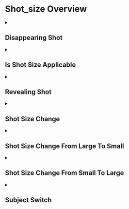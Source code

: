 # Shot_size Overview

<details>
<summary><h2>Disappearing Shot</h2></summary>


<h3>🔵 Label Name:</h3>
<code>disappearing_shot</code>


<h3>📖 Definition:</h3>
Does the main subject disappear from the shot?

<details>
<summary><h4> Question (Definition)</h4></summary>

</details>

<details>
<summary><h4> Alternative Question</h4></summary>

- Does the primary subject leave the frame?

- Is there a moment where the main subject vanishes?

- Does the subject exit from view?

- Is there a planned disappearance of the subject?

- Does the main subject fade from view?

- Is there a point where the subject leaves the shot?

- Does the primary focus disappear from frame?

- Is there a deliberate removal of the subject?

</details>

<details>
<summary><h4> Prompt (Definition)</h4></summary>

- A shot where the main subject disappears or exits from view.

</details>

<details>
<summary><h4> Alternative Prompt</h4></summary>

- A video showing subject disappearance.

- A shot featuring subject exit.

- A video with planned subject removal.

- A shot showing subject departure.

- A video where the subject leaves view.

- A shot with subject disappearance.

- A video featuring subject exit.

- A shot showing subject removal.

</details>

<h4>🟢 Positive:</h4>
<code>self.disappearing_shot is True</code>

<h4>🔴 Negative:</h4>
<code>self.disappearing_shot is False</code>

</details>

<details>
<summary><h2>Is Shot Size Applicable</h2></summary>


<h3>🔵 Label Name:</h3>
<code>is_shot_size_applicable</code>


<h3>📖 Definition:</h3>
Is shot size classification possible for this video?

<details>
<summary><h4> Question (Definition)</h4></summary>

</details>

<details>
<summary><h4> Alternative Question</h4></summary>

- Can the shot size be meaningfully categorized?

- Is it possible to determine the shot size classification?

- Can we assess the framing distance in this shot?

- Is the shot size clear enough to classify?

- Can the camera distance be effectively categorized?

- Is it feasible to determine the shot scale?

- Can we meaningfully analyze the shot size?

- Is the framing distance classifiable?

</details>

<details>
<summary><h4> Prompt (Definition)</h4></summary>

- A shot where the size classification can be meaningfully determined.

</details>

<details>
<summary><h4> Alternative Prompt</h4></summary>

- A video with classifiable shot size.

- A shot with determinable framing distance.

- A video where shot scale can be assessed.

- A shot with clear distance categorization.

- A video suitable for size classification.

- A shot with analyzable framing.

- A video with measurable shot scale.

- A shot with definable camera distance.

</details>

<h4>🟢 Positive:</h4>
<code>self.complex_shot_type != 'unknown' or (self.complex_shot_type == 'description' and self.shot_size_description_type != 'others')</code>

<h4>🔴 Negative:</h4>
<code>not (self.complex_shot_type != 'unknown' or (self.complex_shot_type == 'description' and self.shot_size_description_type != 'others'))</code>

</details>

<details>
<summary><h2>Revealing Shot</h2></summary>


<h3>🔵 Label Name:</h3>
<code>revealing_shot</code>


<h3>📖 Definition:</h3>
Does the video include a revealing shot where a subject appears?

<details>
<summary><h4> Question (Definition)</h4></summary>

</details>

<details>
<summary><h4> Alternative Question</h4></summary>

- Is there a moment where a new subject is revealed?

- Does the shot introduce a subject through revelation?

- Is there a dramatic reveal of a subject?

- Does a subject emerge or appear in the shot?

- Is there a planned reveal of a subject?

- Does the video show a subject coming into view?

- Is there a moment where a subject is unveiled?

- Does the shot gradually reveal a subject?

</details>

<details>
<summary><h4> Prompt (Definition)</h4></summary>

- A shot that includes the revelation or appearance of a subject.

</details>

<details>
<summary><h4> Alternative Prompt</h4></summary>

- A video featuring a subject reveal.

- A shot showing a subject appearance.

- A video with a dramatic subject introduction.

- A shot containing a planned reveal.

- A video showing subject emergence.

- A shot with a calculated revelation.

- A video featuring subject unveiling.

- A shot with gradual subject appearance.

</details>

<h4>🟢 Positive:</h4>
<code>self.revealing_shot is True</code>

<h4>🔴 Negative:</h4>
<code>self.revealing_shot is False</code>

</details>

<details>
<summary><h2>Shot Size Change</h2></summary>


<h3>🔵 Label Name:</h3>
<code>shot_size_change</code>


<h3>📖 Definition:</h3>
Does the shot size change throughout the video?

<details>
<summary><h4> Question (Definition)</h4></summary>

</details>

<details>
<summary><h4> Alternative Question</h4></summary>

- Is there variation in the camera distance?

- Does the framing distance change during the shot?

- Is there a shift in how much of the subject is shown?

- Does the camera move closer or farther from the subject?

- Is there a change in the frame's coverage area?

- Does the shot scale vary throughout?

- Is there alteration in the shot's field of view?

- Does the framing size change during the video?

</details>

<details>
<summary><h4> Prompt (Definition)</h4></summary>

- A shot that changes in size or scale throughout its duration.

</details>

<details>
<summary><h4> Alternative Prompt</h4></summary>

- A video with varying shot sizes.

- A shot showing distance changes.

- A video with dynamic framing.

- A shot featuring scale changes.

- A video with varying camera distances.

- A shot showing size transitions.

- A video with changing frame coverage.

- A shot featuring distance variations.

</details>

<h4>🟢 Positive:</h4>
<code>self.shot_size_change is True</code>

<h4>🔴 Negative:</h4>
<code>self.shot_size_change is False</code>

</details>

<details>
<summary><h2>Shot Size Change From Large To Small</h2></summary>


<h3>🔵 Label Name:</h3>
<code>shot_size_change_from_large_to_small</code>


<h3>📖 Definition:</h3>
Does the shot size change from large to small?

<details>
<summary><h4> Question (Definition)</h4></summary>

</details>

<details>
<summary><h4> Alternative Question</h4></summary>

- Does the camera move from a wider to a tighter shot?

- Is there a transition from a broader to a closer view?

- Does the framing become more intimate over time?

- Is there a progression from wide to tight framing?

- Does the shot narrow its field of view?

- Is there a shift from expansive to confined framing?

- Does the camera move in closer to the subject?

- Is there a change from distant to close framing?

</details>

<details>
<summary><h4> Prompt (Definition)</h4></summary>

- A shot that transitions from a larger to a smaller frame size.

</details>

<details>
<summary><h4> Alternative Prompt</h4></summary>

- A video moving from wide to tight framing.

- A shot transitioning to closer view.

- A video showing increasing intimacy.

- A shot with decreasing frame width.

- A video moving closer to subject.

- A shot narrowing its perspective.

- A video with reducing frame size.

- A shot closing in on subject.

</details>

<h4>🟢 Positive:</h4>
<code>self.shot_size_change_from_large_to_small is True</code>

<h4>🔴 Negative:</h4>
<code>self.shot_size_change_from_large_to_small is False</code>

</details>

<details>
<summary><h2>Shot Size Change From Small To Large</h2></summary>


<h3>🔵 Label Name:</h3>
<code>shot_size_change_from_small_to_large</code>


<h3>📖 Definition:</h3>
Does the shot size change from small to large?

<details>
<summary><h4> Question (Definition)</h4></summary>

</details>

<details>
<summary><h4> Alternative Question</h4></summary>

- Does the camera move from a tight to a wider shot?

- Is there a transition from close-up to broader view?

- Does the framing become more expansive over time?

- Is there a progression from tight to wide framing?

- Does the shot expand its field of view?

- Is there a shift from confined to expansive framing?

- Does the camera pull back from the subject?

- Is there a change from close to distant framing?

</details>

<details>
<summary><h4> Prompt (Definition)</h4></summary>

- A shot that transitions from a smaller to a larger frame size.

</details>

<details>
<summary><h4> Alternative Prompt</h4></summary>

- A video moving from tight to wide framing.

- A shot transitioning to broader view.

- A video showing expanding perspective.

- A shot with increasing frame width.

- A video moving away from subject.

- A shot widening its perspective.

- A video with expanding frame size.

- A shot pulling back from subject.

</details>

<h4>🟢 Positive:</h4>
<code>self.shot_size_change_from_small_to_large is True</code>

<h4>🔴 Negative:</h4>
<code>self.shot_size_change_from_small_to_large is False</code>

</details>

<details>
<summary><h2>Subject Switch</h2></summary>


<h3>🔵 Label Name:</h3>
<code>subject_switch</code>


<h3>📖 Definition:</h3>
Does the main subject change to another subject?

<details>
<summary><h4> Question (Definition)</h4></summary>

</details>

<details>
<summary><h4> Alternative Question</h4></summary>

- Is there a transition between main subjects?

- Does the focus shift from one subject to another?

- Is there a change in the primary subject?

- Does the shot switch between different subjects?

- Is there a handoff between main subjects?

- Does the primary focus change to a new subject?

- Is there a transition in the main focus?

- Does the shot change its principal subject?

</details>

<details>
<summary><h4> Prompt (Definition)</h4></summary>

- A shot where the main subject changes to a different subject.

</details>

<details>
<summary><h4> Alternative Prompt</h4></summary>

- A video with subject transition.

- A shot showing subject change.

- A video featuring focus shift.

- A shot with subject handoff.

- A video showing main subject change.

- A shot transitioning between subjects.

- A video with focus transition.

- A shot changing primary subjects.

</details>

<h4>🟢 Positive:</h4>
<code>self.subject_switch is True</code>

<h4>🔴 Negative:</h4>
<code>self.subject_switch is False</code>

</details>
